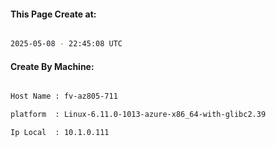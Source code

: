 
   
#### This Page Create at:

```bash

2025-05-08 - 22:45:08 UTC

```

#### Create By Machine:

```bash

Host Name : fv-az805-711

platform  : Linux-6.11.0-1013-azure-x86_64-with-glibc2.39

Ip Local  : 10.1.0.111

```

